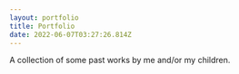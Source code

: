 ```yaml
---
layout: portfolio
title: Portfolio
date: 2022-06-07T03:27:26.814Z
---
```


A collection of some past works by me and/or my children.
